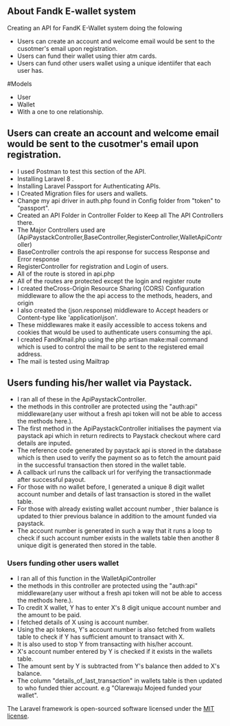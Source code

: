 



## About Fandk E-wallet system


Creating an API for FandK E-Wallet system doing the folowing
- Users can create an account and welcome email would be sent to the cusotmer's email upon registration.
- Users can fund their wallet using thier atm cards.
- Users can fund other users wallet using a unique identiifer that each user has.

#Models
- User
- Wallet
- With a one to one relationship.


## Users can create an account and welcome email would be sent to the cusotmer's email upon registration.
- I used Postman to test this section of the API.
- Installing Laravel 8 .
- Installing Laravel Passport for Authenticating APIs.
- I Created Migration files for users and wallets.
- Change my api driver in auth.php found in Config folder from "token" to "passport".
- Created an API Folder in Controller Folder to Keep all The API Controllers there.
- The Major Controllers used are (ApiPaystackController,BaseController,RegisterController,WalletApiController)
- BaseController controls the api response for success Response and Error response
- RegisterController for registration and Login of users.
- All of the route is stored in api.php
- All of the routes are protected except the login and register route
- I created theCross-Origin Resource Sharing (CORS) Configuration middleware to allow the the api access to the methods, headers, and origin
- I also created the (json.response) middleware to Accept headers or Content-type like 'application\json'.
- These middlewares make it easily accessible to access tokens and cookies that would be used to authenticate users consuming  the api.
- I created FandKmail.php using the php artisan make:mail command which is used to control the mail to be sent to the registered email address.
- The mail is tested using Mailtrap


## Users funding his/her wallet via Paystack.
- I ran all of these in the ApiPaystackController.
- the methods in this controller are protected using the "auth:api" middleware(any user without a fresh api token will not be able to access the methods here.).
- The first method in the ApiPaystackController initialises the payment via paystack api which in return redirects to Paystack checkout where card details are inputed.
- The reference code generated by paystack api is stored in the database which is then used to verify the payment so as to fetch the amount paid in the successful transaction then stored in the wallet table.
- A callback url runs the callback url for verifying the transactionmade after successful payout.
- For those with no wallet before, I generated a unique 8 digit wallet account number  and details of last transaction is stored in the wallet table.
- For those with already existing wallet account number , thier balance is updated to thier previous balance in addition to the amount funded via paystack.
- The account number is generated in such a way that it runs a loop to check if such account number exists in the wallets table then another 8 unique digit is generated then stored in the table.



### Users funding other users wallet

- I ran all of this function in the WalletApiController
- the methods in this controller are protected using the "auth:api" middleware(any user without a fresh api token will not be able to access the methods here.).
- To credit X wallet, Y has to enter X's 8 digit unique account number and the amount to be paid.
- I fetched details of X using is account number.
- Using the api tokens, Y's account number is also fetched from wallets table to check if Y has sufficient amount to transact with X.
- It is also used to stop Y from transacting with his/her account.
- X's account number entered by Y is checked if it exists in the wallets table.
- The amount sent by Y is subtracted from Y's balance then added to X's balance.
- The column "details_of_last_transaction" in wallets table is then updated to who funded thier account. e.g "Olarewaju Mojeed funded your wallet".  




The Laravel framework is open-sourced software licensed under the [MIT license](https://opensource.org/licenses/MIT).
